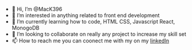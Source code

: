 - 👋 Hi, I’m @MacK396
- 👀 I’m interested in anything related to front end development
- 🌱 I’m currently learning how to code, HTML CSS, Javascript React, MonogoDB
- 💞️ I’m looking to collaborate on really any project to increase my skill set
- 📫 How to reach me you can coonect me with my on my [linkedIn](https://www.linkedin.com/in/mackenzie-reid-594b70256/)

<!---
MacK396/MacK396 is a ✨ special ✨ repository because its `README.md` (this file) appears on your GitHub profile.
You can click the Preview link to take a look at your changes.
--->
